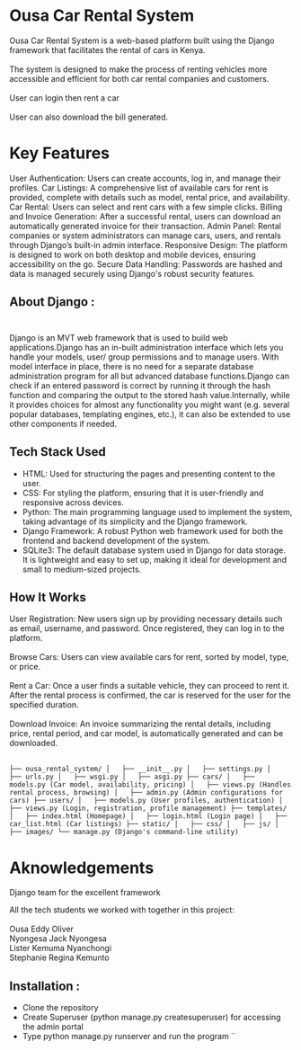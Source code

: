 # Ousa Car Rental System
Ousa Car Rental System is a web-based platform built using the Django framework that facilitates the rental of cars in Kenya.<br /> <br />
The system is designed to make the process of renting vehicles more accessible and efficient for both car rental companies and customers. <br /> <br />
User can login then rent a car<br /> <br /> 
User can also download the bill generated.

# Key Features
User Authentication: Users can create accounts, log in, and manage their profiles.
Car Listings: A comprehensive list of available cars for rent is provided, complete with details such as model, rental price, and availability.
Car Rental: Users can select and rent cars with a few simple clicks.
Billing and Invoice Generation: After a successful rental, users can download an automatically generated invoice for their transaction.
Admin Panel: Rental companies or system administrators can manage cars, users, and rentals through Django’s built-in admin interface.
Responsive Design: The platform is designed to work on both desktop and mobile devices, ensuring accessibility on the go.
Secure Data Handling: Passwords are hashed and data is managed securely using Django's robust security features.

## About Django : <br /> <br />
Django is an MVT web framework that is used to build web applications.Django has an in-built administration interface which lets you handle your models, user/ group permissions and to manage users. With model interface in place, there is no need for a separate database administration program for all but advanced database functions.Django can check if an entered password is correct by running it through the hash function and comparing the output to the stored hash value.Internally, while it provides choices for almost any functionality you might want (e.g. several popular databases, templating engines, etc.), it can also be extended to use other components if needed.

## Tech Stack Used
* HTML: Used for structuring the pages and presenting content to the user.
* CSS: For styling the platform, ensuring that it is user-friendly and responsive across devices.
* Python: The main programming language used to implement the system, taking advantage of its simplicity and the Django framework.
* Django Framework: A robust Python web framework used for both the frontend and backend development of the system.
* SQLite3: The default database system used in Django for data storage. It is lightweight and easy to set up, making it ideal for development and small to medium-sized projects.

## How It Works
User Registration: New users sign up by providing necessary details such as email, username, and password. Once registered, they can log in to the platform.<br /> <br />
Browse Cars: Users can view available cars for rent, sorted by model, type, or price.<br /> <br />
Rent a Car: Once a user finds a suitable vehicle, they can proceed to rent it. After the rental process is confirmed, the car is reserved for the user for the specified duration.<br /> <br />
Download Invoice: An invoice summarizing the rental details, including price, rental period, and car model, is automatically generated and can be downloaded.<br /> <br />
  
  ``
├── ousa_rental_system/
│   ├── __init__.py
│   ├── settings.py
│   ├── urls.py
│   ├── wsgi.py
│   ├── asgi.py
├── cars/
│   ├── models.py (Car model, availability, pricing)
│   ├── views.py (Handles rental process, browsing)
│   ├── admin.py (Admin configurations for cars)
├── users/
│   ├── models.py (User profiles, authentication)
│   ├── views.py (Login, registration, profile management)
├── templates/
│   ├── index.html (Homepage)
│   ├── login.html (Login page)
│   ├── car_list.html (Car listings)
├── static/
│   ├── css/
│   ├── js/
│   ├── images/
└── manage.py (Django's command-line utility)
``

# Aknowledgements
Django team for the excellent framework

All the tech students we worked with together in this project:<br /> <br />
Ousa Eddy Oliver                   
Nyongesa Jack Nyongesa      
Lister Kemuma Nyanchongi   
Stephanie Regina Kemunto 

## Installation : 

* Clone the repository
* Create Superuser (python manage.py createsuperuser) for accessing the admin portal
* Type python manage.py runserver and run the program
``

